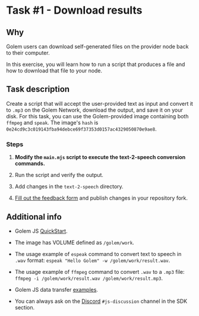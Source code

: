 # Task #1 - Download results 

## Why

Golem users can download self-generated files on the provider node back to their computer.

In this exercise, you will learn how to run a script that produces a file and how to download that file to your node.

## Task description

Create a script that will accept the user-provided text as input and convert it to `.mp3` on the Golem Network, download the output, and save it on your disk. For this task, you can use the Golem-provided image containing both `ffmpeg` and `speak`. The image's `hash` is `0e24cd9c3c019143fba94debce69f37353d0157ac4329050870e9ae8`.

### Steps

1. __Modify the `main.mjs` script to execute the text-2-speech conversion commands.__

2. Run the script and verify the output.

3. Add changes in the `text-2-speech` directory.

4. [Fill out the feedback form](./FEEDBACK.md) and publish changes in your repository fork.

## Additional info

- Golem JS [QuickStart](https://docs.golem.network/creators/javascript/quickstars/quickstart).

- The image has VOLUME defined as `/golem/work`.

- The usage example of `espeak` command to convert text to speech in `.wav` format:
`espeak "Hello Golem" -w /golem/work/result.wav`.

- The usage example of `ffmpeg` command to convert `.wav` to a `.mp3` file:
`ffmpeg -i /golem/work/result.wav /golem/work/result.mp3`.

- Golem JS data transfer [examples](https://docs.golem.network/creators/javascript/quickstars/examples/transferring-data#downloading-a-file-from-the-provider).

- You can always ask on the [Discord](https://chat.golem.network/) `#js-discussion` channel in the SDK section.
